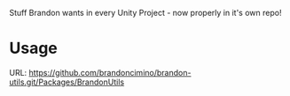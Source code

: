 ﻿Stuff Brandon wants in every Unity Project - now properly in it's own repo!
 
 # Usage
 
 URL: https://github.com/brandoncimino/brandon-utils.git/Packages/BrandonUtils
